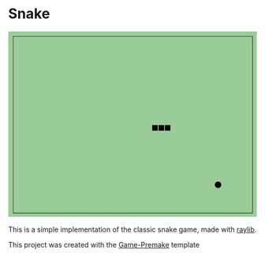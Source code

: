 # Snake

![snake game](images/snake.png)

This is a simple implementation of the classic snake game, made with [raylib](https://www.raylib.com/index.html).

This project was created with the [Game-Premake](https://github.com/raylib-extras/game-premake) template